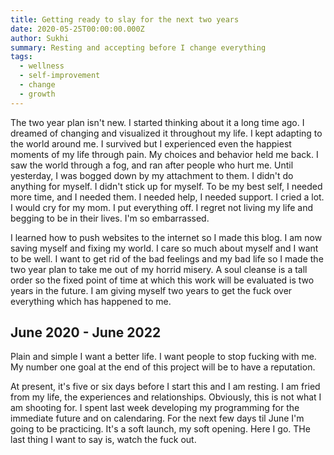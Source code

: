 ```yaml
---
title: Getting ready to slay for the next two years
date: 2020-05-25T00:00:00.000Z
author: Sukhi
summary: Resting and accepting before I change everything
tags:
  - wellness
  - self-improvement
  - change
  - growth
---
```

The two year plan isn't new. I started thinking about it a long time ago. I dreamed of changing and visualized it throughout my life. I kept adapting to the world around me. I survived but I experienced even the happiest moments of my life through pain. My choices and behavior held me back. I saw the world through a fog, and ran after people who hurt me. Until yesterday, I was bogged down by my attachment to them. I didn't do anything for myself. I didn't stick up for myself. To be my best self, I needed more time, and I needed them. I needed help, I needed support. I cried a lot. I would cry for my mom. I put everything off. I regret not living my life and begging to be in their lives. I'm so embarrassed.

I learned how to push websites to the internet so I made this blog. I am now saving myself and fixing my world. I care so much about myself and I want to be well. I want to get rid of the bad feelings and my bad life so I made the two year plan to take me out of my horrid misery. A soul cleanse is a tall order so the fixed point of time at which this work will be evaluated is two years in the future. I am giving myself two years to get the fuck over everything which has happened to me.

## June 2020 - June 2022

Plain and simple I want a better life. I want people to stop fucking with me. My number one goal at the end of this project will be to have a reputation. 

At present, it's five or six days before I start this and I am resting. I am fried from my life, the experiences and relationships. Obviously, this is not what I am shooting for. I spent last week developing my programming for the immediate future and on calendaring. For the next few days til June I'm going to be practicing. It's a soft launch, my soft opening. Here I go. THe last thing I want to say is, watch the fuck out.
